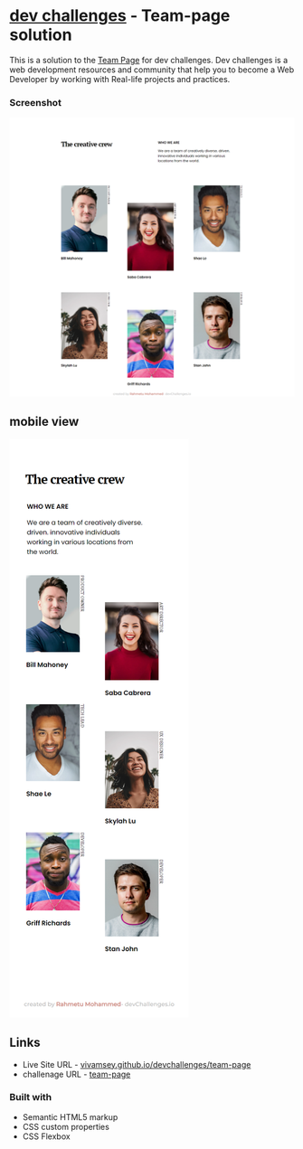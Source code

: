 # [dev challenges](https://devchallenges.io) - Team-page solution

This is a solution to the [Team Page](https://devchallenges.io/challenges/hhmesazsqgKXrTkYkt0U) for dev challenges. Dev challenges is a web development resources and community that help you to become a Web Developer by working with Real-life projects and practices.

### Screenshot
<img src="/team-page/Images/desktop.png" alt="desktop layout">
<br>

## mobile view
<img src="/team-page/Images/mobile.png" alt="mobile layout">


## Links

- Live Site URL - [vivamsey.github.io/devchallenges/team-page](https://vivaramsey.github.io/devchallenges/team-page)
- challenage URL - [team-page](https://devchallenges.io/challenges/hhmesazsqgKXrTkYkt0U)

### Built with

- Semantic HTML5 markup
- CSS custom properties
- CSS Flexbox

